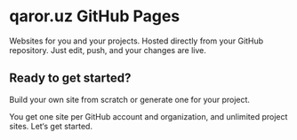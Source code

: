 # qaror.uz GitHub Pages

Websites for you and your projects.
Hosted directly from your GitHub repository. Just edit, push, and your changes are live.

## Ready to get started?
Build your own site from scratch or generate one for your project.

You get one site per GitHub account and organization, and unlimited project sites. Let‘s get started.